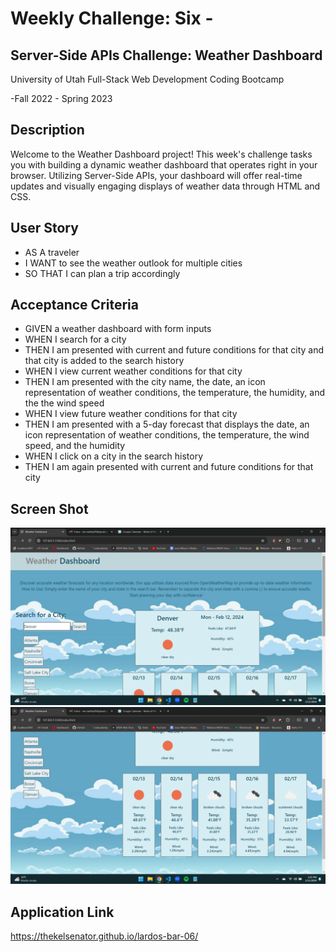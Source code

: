 # Weekly Challenge: Six -

## Server-Side APIs Challenge: Weather Dashboard

University of Utah
Full-Stack Web Development Coding Bootcamp

-Fall 2022 - Spring 2023

## Description

  Welcome to the Weather Dashboard project! This week's challenge tasks you with building a dynamic weather dashboard that operates right in your browser. Utilizing Server-Side APIs, your dashboard will offer real-time updates and visually engaging displays of weather data through HTML and CSS.

## User Story

  * AS A traveler
  * I WANT to see the weather outlook for multiple cities
  * SO THAT I can plan a trip accordingly

## Acceptance Criteria 

  * GIVEN a weather dashboard with form inputs
  * WHEN I search for a city
  * THEN I am presented with current and future conditions for that city  and that city is added to the search history
  * WHEN I view current weather conditions for that city
  * THEN I am presented with the city name, the date, an icon representation of weather conditions, the temperature, the humidity, and the the wind speed
  * WHEN I view future weather conditions for that city
  * THEN I am presented with a 5-day forecast that displays the date, an icon representation of weather conditions, the temperature, the wind speed, and the humidity
  * WHEN I click on a city in the search history
  * THEN I am again presented with current and future conditions for that city

## Screen Shot

![alt_text](./images/Screenshot(108).png)
![alt_text](./images/Screenshot(109).png)

## Application Link

https://thekelsenator.github.io/lardos-bar-06/